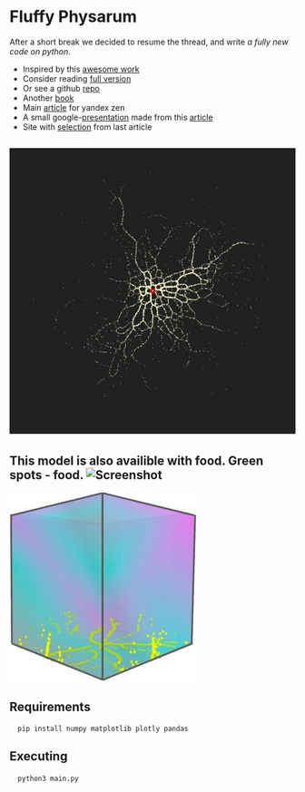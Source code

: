 # Fluffy Physarum
After a short break we decided to resume the thread, and write *a fully new code on python*.
* Inspired by this [awesome work](https://www.sagejenson.com/physarum) 
* Consider reading [full version](http://eprints.uwe.ac.uk/15260/1/artl.2010.16.2.pdf) 
* Or see a github [repo](https://github.com/nicoptere/physarum) 
* Another [book](https://vk.com/doc2051067_510754815?hash=6340d9dab83513a13a&dl=a248f8b54b9a5b7b4c)
* Main [article](https://docs.google.com/document/d/1ClbqxgD-cvxd_-Bv_UkfGLSRMU6wBPmJgWGVIAutvJk/edit?usp=sharing) for yandex zen
* A small google-[presentation](https://docs.google.com/presentation/d/19BZZc_2k-FIpkyHzS-j621PmGsNUIOUnv2AHINWfEh8/edit?usp=sharing) made from this [article](http://eprints.uwe.ac.uk/15260/1/artl.2010.16.2.pdf)
* Site with [selection](https://www.sagejenson.com/physarum) from last article

![Screenshot](readme_images/file-535.png)
---
This model is also availible with food.
Green spots - food.
![Screenshot](readme_images/smallGrowth.gif)
---

![Screenshot](readme_images/cube_transparent.png)

## Requirements
```
  pip install numpy matplotlib plotly pandas
```

## Executing
```
  python3 main.py
```
